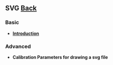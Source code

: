 ## SVG [Back](./../webgl.md)

### Basic

- [**Introduction**](./introduction/introduction.md)

### Advanced

- **Calibration Parameters for drawing a svg file**